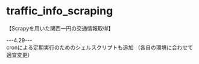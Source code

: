 # traffic_info_scraping
【Scrapyを用いた関西一円の交通情報取得】

---4.29---  
cronによる定期実行のためのシェルスクリプトも追加
（各自の環境に合わせて適宜変更）